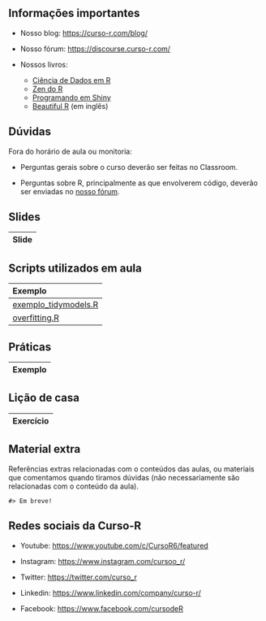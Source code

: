 
<!-- README.md is generated from README.Rmd. Please edit that file -->

## Informações importantes

-   Nosso blog: <https://curso-r.com/blog/>

-   Nosso fórum: <https://discourse.curso-r.com/>

-   Nossos livros:

    -   [Ciência de Dados em R](https://livro.curso-r.com/)
    -   [Zen do R](https://curso-r.github.io/zen-do-r/)
    -   [Programando em
        Shiny](https://programando-em-shiny.curso-r.com/)
    -   [Beautiful R](https://curso-r.github.io/beautiful-r/) (em
        inglês)

## Dúvidas

Fora do horário de aula ou monitoria:

-   Perguntas gerais sobre o curso deverão ser feitas no Classroom.

-   Perguntas sobre R, principalmente as que envolverem código, deverão
    ser enviadas no [nosso fórum](https://discourse.curso-r.com/).

## Slides

| Slide |
|:------|

## Scripts utilizados em aula

| Exemplo                                                                                                 |
|:--------------------------------------------------------------------------------------------------------|
| [exemplo_tidymodels.R](https://curso-r.github.io/202305-intro-ml/exemplos_de_aula/exemplo_tidymodels.R) |
| [overfitting.R](https://curso-r.github.io/202305-intro-ml/exemplos_de_aula/overfitting.R)               |

## Práticas

| Exemplo |
|:--------|

## Lição de casa

| Exercício |
|:----------|

## Material extra

Referências extras relacionadas com o conteúdos das aulas, ou materiais
que comentamos quando tiramos dúvidas (não necessariamente são
relacionadas com o conteúdo da aula).

    #> Em breve!

## Redes sociais da Curso-R

-   Youtube: <https://www.youtube.com/c/CursoR6/featured>

-   Instagram: <https://www.instagram.com/cursoo_r/>

-   Twitter: <https://twitter.com/curso_r>

-   Linkedin: <https://www.linkedin.com/company/curso-r/>

-   Facebook: <https://www.facebook.com/cursodeR>
